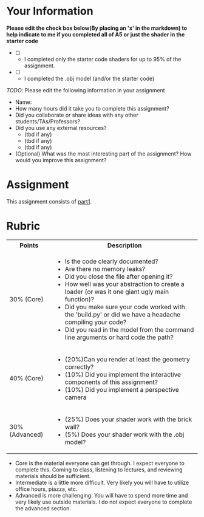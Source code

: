 # Your Information

**Please edit the check box below(By placing an 'x' in the markdown) to help indicate to me if you completed all of A5 or just the shader in the starter code**

- [ ] - I completed only the starter code shaders for up to 95% of the assignment.
- [ ] - I completed the .obj model (and/or the starter code)


*TODO*: Please edit the following information in your assignment

* Name:
* How many hours did it take you to complete this assignment? 
* Did you collaborate or share ideas with any other students/TAs/Professors? 
* Did you use any external resources? 
  * (tbd if any)
  * (tbd if any)
  * (tbd if any)
* (Optional) What was the most interesting part of the assignment? How would you improve this assignment?

# Assignment

This assignment consists of [part1](./part1).

# Rubric

<table>
  <tbody>
    <tr>
      <th>Points</th>
      <th align="center">Description</th>
    </tr>
    <tr>
      <td>30% (Core)</td>
      <td align="left"><ul><li>Is the code clearly documented?</li><li>Are there no memory leaks?</li><li>Did you close the file after opening it?</li><li> How well was your abstraction to create a loader (or was it one giant ugly main function)?</li><li>Did you make sure your code worked with the 'build.py' or did we have a headache compiling your code?</li><li>Did you read in the model from the command line arguments or hard code the path?</li></ul></td>
    </tr>   
    <tr>
      <td>40% (Core)</td>
      <td align="left"><ul><li>(20%)Can you render at least the geometry correctly?</li><li>(10%) Did you implement the interactive components of this assignment?</li><li>(10%) Did you implement a perspective camera</li></ul></td>
    </tr>
      <td>30% (Advanced)</td>
      <td align="left"><ul><li>(25%) Does your shader work with the brick wall? </li><li>(5%) Does your shader work with the .obj model?</li></ul></td>
    </tr>
  </tbody>
</table>

* Core is the material everyone can get through. I expect everyone to complete this. Coming to class, listening to lectures, and reviewing materials should be sufficient.
* Intermediate is a little more difficult. Very likely you will have to utilize office hours, piazza, etc.
* Advanced is more challenging. You will have to spend more time and very likely use outside materials. I do not expect everyone to complete the advanced section.

